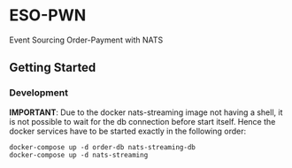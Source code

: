 # ESO-PWN

Event Sourcing Order-Payment with NATS

## Getting Started

### Development

**IMPORTANT**: Due to the docker nats-streaming image not having a shell, it is not possible to wait for the db connection before start itself. Hence the docker services have to be started exactly in the following order:

```shell
docker-compose up -d order-db nats-streaming-db
docker-compose up -d nats-streaming
```

